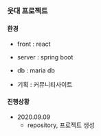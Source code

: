 ### 웃대 프로젝트

#### 환경

- front : react

- server : spring boot

- db : maria db

- 기획 : 커뮤니티사이트

#### 진행상황

- 2020.09.09 
    - repository, 프로젝트 생성
